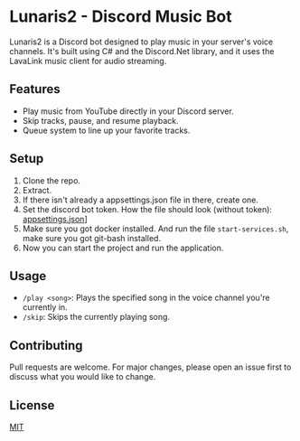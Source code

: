 # Lunaris2 - Discord Music Bot

Lunaris2 is a Discord bot designed to play music in your server's voice channels. It's built using C# and the Discord.Net library, and it uses the LavaLink music client for audio streaming.

## Features

- Play music from YouTube directly in your Discord server.
- Skip tracks, pause, and resume playback.
- Queue system to line up your favorite tracks.

## Setup

1. Clone the repo.
2. Extract.
3. If there isn't already a appsettings.json file in there, create one.
4. Set the discord bot token. How the file should look (without token): [appsettings.json](https://github.com/Myxelium/Lunaris2.0/blob/master/Bot/appsettings.json)]
5. Make sure you got docker installed. And run the file ``start-services.sh``, make sure you got git-bash installed.
6. Now you can start the project and run the application.

## Usage

- `/play <song>`: Plays the specified song in the voice channel you're currently in.
- `/skip`: Skips the currently playing song.

## Contributing

Pull requests are welcome. For major changes, please open an issue first to discuss what you would like to change.

## License

[MIT](https://choosealicense.com/licenses/mit/)
